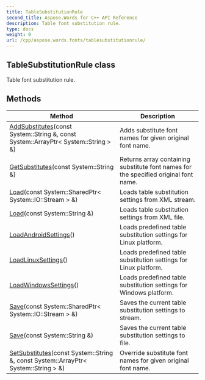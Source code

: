 ```yaml
---
title: TableSubstitutionRule
second_title: Aspose.Words for C++ API Reference
description: Table font substitution rule. 
type: docs
weight: 0
url: /cpp/aspose.words.fonts/tablesubstitutionrule/
---
```

## TableSubstitutionRule class


Table font substitution rule. 

## Methods

| Method | Description |
| --- | --- |
| [AddSubstitutes](./addsubstitutes/)(const System::String &, const System::ArrayPtr< System::String > &) | Adds substitute font names for given original font name.  |
| [GetSubstitutes](./getsubstitutes/)(const System::String &) | Returns array containing substitute font names for the specified original font name.  |
| [Load](./load/)(const System::SharedPtr< System::IO::Stream > &) | Loads table substitution settings from XML stream.  |
| [Load](./load/)(const System::String &) | Loads table substitution settings from XML file.  |
| [LoadAndroidSettings](./loadandroidsettings/)() | Loads predefined table substitution settings for Linux platform.  |
| [LoadLinuxSettings](./loadlinuxsettings/)() | Loads predefined table substitution settings for Linux platform.  |
| [LoadWindowsSettings](./loadwindowssettings/)() | Loads predefined table substitution settings for Windows platform.  |
| [Save](./save/)(const System::SharedPtr< System::IO::Stream > &) | Saves the current table substitution settings to stream.  |
| [Save](./save/)(const System::String &) | Saves the current table substitution settings to file.  |
| [SetSubstitutes](./setsubstitutes/)(const System::String &, const System::ArrayPtr< System::String > &) | Override substitute font names for given original font name.  |
